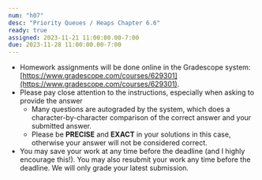 ```yaml
---
num: "h07"
desc: "Priority Queues / Heaps Chapter 6.6"
ready: true
assigned: 2023-11-21 11:00:00.00-7:00
due: 2023-11-28 11:00:00.00-7:00
---
```


* Homework assignments will be done online in the Gradescope system: [https://www.gradescope.com/courses/629301](https://www.gradescope.com/courses/629301).
* Please pay close attention to the instructions, especially when asking to provide the answer
	* Many questions are autograded by the system, which does a character-by-character comparison of the correct answer and your submitted answer.
	* Please be **PRECISE** and **EXACT** in your solutions in this case, otherwise your answer will not be considered correct.
* You may save your work at any time before the deadline (and I highly encourage this!). You may also resubmit your work any time before the deadline. We will only grade your latest submission.
